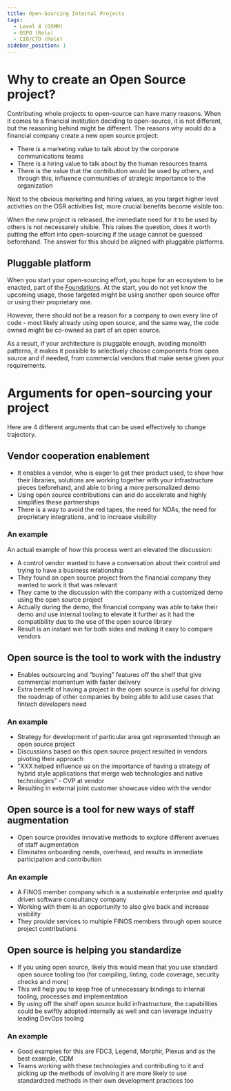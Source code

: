 ```yaml
---
title: Open-Sourcing Internal Projects
tags: 
  - Level 4 (OSMM)
  - OSPO (Role)
  - CIO/CTO (Role)
sidebar_position: 1
---
```


# Why to create an Open Source project?

Contributing whole projects to open-source can have many reasons. When it comes to a financial institution deciding to open-source, it is not different, but the reasoning behind might be different. The reasons why would do a financial company create a new open source project:

 * There is a marketing value to talk about by the corporate communications teams
 * There is a hiring value to talk about by the human resources teams
 * There is the value that the contribution would be used by others, and through this, influence communities of strategic importance to the organization

Next to the obvious marketing and hiring values, as you target higher level activities on the OSR activities list, more crucial benefits become visible too.

When the new project is released, the immediate need for it to be used by others is not necessarely visible. This raises the question, does it worth putting the effort into open-sourcing if the usage cannot be guessed beforehand. The answer for this should be aligned with pluggable platforms.

## Pluggable platform

When you start your open-sourcing effort, you hope for an ecosystem to be enacted, part of the [Foundations](../Level-3/Foundations). At the start, you do not yet know the upcoming usage, those targeted might be using another open source offer or using their proprietary one.

However, there should not be a reason for a company to own every line of code - most likely already using open source, and the same way, the code owned might be co-owned as part of an open source.

As a result, if your architecture is pluggable enough, avoding monolith patterns, it makes it possible to selectively choose components from open source and if needed, from commercial vendors that make sense given your requirements.

# Arguments for open-sourcing your project

Here are 4 different arguments that can be used effectively to change trajectory.

## Vendor cooperation enablement

 * It enables a vendor, who is eager to get their product used, to show how their libraries, solutions are working together with your infrastructure pieces beforehand, and able to bring a more personalized demo
 * Using open source contributions can and do accelerate and highly simplifies these partnerships
 * There is a way to avoid the red tapes, the need for NDAs, the need for proprietary integrations, and to increase visibility

### An example

An actual example of how this process went an elevated the discussion:

 * A control vendor wanted to have a conversation about their control and trying to have a business relationship
 * They found an open source project from the financial company they wanted to work it that was relevant
 * They came to the discussion with the company with a customized demo using the open source project
 * Actually during the demo, the financial company was able to take their demo and use internal tooling to elevate it further as it had the compatibility due to the use of the open source library
 * Result is an instant win for both sides and making it easy to compare vendors

## Open source is the tool to work with the industry

 * Enables outsourcing and “buying” features off the shelf that give commercial momentum with faster delivery
 * Extra benefit of having a project in the open source is useful for driving the roadmap of other companies by being able to add use cases that fintech developers need

### An example

 * Strategy for development of particular area got represented through an open source project
 * Discussions based on this open source project resulted in vendors pivoting their approach
  * "XXX helped influence us on the importance of having a strategy of hybrid style applications that merge web technologies and native technologies" - CVP at vendor
 * Resulting in external joint customer showcase video with the vendor

## Open source is a tool for new ways of staff augmentation

 * Open source provides innovative methods to explore different avenues of staff augmentation
 * Eliminates onboarding needs, overhead, and results in immediate participation and contribution

### An example

 * A FINOS member company which is a sustainable enterprise and quality driven software consultancy company
 * Working with them is an opportunity to also give back and increase visibility
 * They provide services to multiple FINOS members through open source project contributions

## Open source is helping you standardize

 * If you using open source, likely this would mean that you use standard open source tooling too (for compiling, linting, code coverage, security checks and more)
 * This will help you to keep free of unnecessary bindings to internal tooling, processes and implementation
 * By using off the shelf open source build infrastructure, the capabilities could be swiftly adopted internally as well and can leverage industry leading DevOps tooling

### An example

 * Good examples for this are FDC3, Legend, Morphir, Plexus and as the best example, CDM
 * Teams working with these technologies and contributing to it and picking up the methods of involving it are more likely to use standardized methods in their own development practices too


